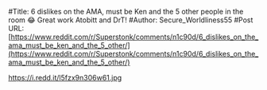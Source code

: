 #Title: 6 dislikes on the AMA, must be Ken and the 5 other people in the room 😂 Great work Atobitt and DrT!
#Author: Secure_Worldliness55
#Post URL: [https://www.reddit.com/r/Superstonk/comments/n1c90d/6_dislikes_on_the_ama_must_be_ken_and_the_5_other/](https://www.reddit.com/r/Superstonk/comments/n1c90d/6_dislikes_on_the_ama_must_be_ken_and_the_5_other/)


https://i.redd.it/l5fzx9n306w61.jpg
